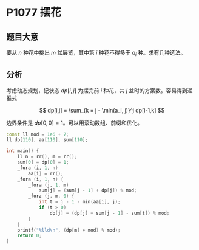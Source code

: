 # P1077 摆花

## 题目大意

要从 $n$ 种花中挑出 $m$ 盆展览，其中第 $i$ 种花不得多于 $a_i$ 种。求有几种选法。

## 分析

考虑动态规划，记状态 $dp[i,j]$ 为摆完前 $i$ 种花，共 $j$ 盆时的方案数。容易得到递推式

$$
dp[i,j] = \sum_{k = j - \min(a_i, j)}^j dp[i-1,k]
$$

边界条件是 $dp[0,0] = 1$。可以用滚动数组、前缀和优化。

```cpp
const ll mod = 1e6 + 7;
ll dp[110], aa[110], sum[110];

int main() {
    ll n = rr(), m = rr();
    sum[0] = dp[0] = 1;
    _fora (i, 1, n)
        aa[i] = rr();
    _fora (i, 1, n) {
        _fora (j, 1, m)
            sum[j] = (sum[j - 1] + dp[j]) % mod;
        _forz (j, m, 0) {
            int t = j - 1 - min(aa[i], j);
            if (t > 0)
                dp[j] = (dp[j] + sum[j - 1] - sum[t]) % mod;
        }
    }
    printf("%lld\n", (dp[m] + mod) % mod);
    return 0;
}
```
